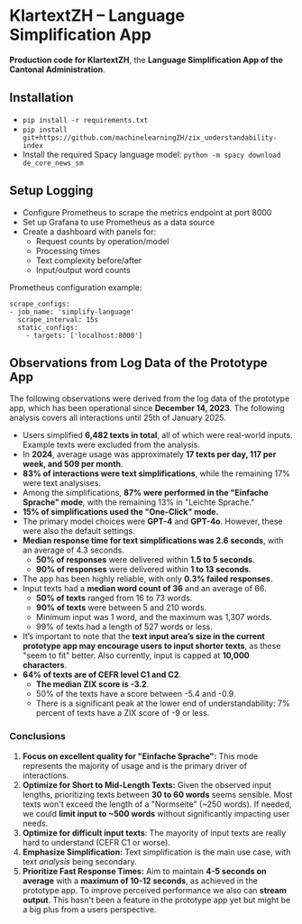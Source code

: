 # KlartextZH – Language Simplification App

**Production code for KlartextZH**, the **Language Simplification App of the Cantonal Administration**.

## Installation

- `pip install -r requirements.txt`
- `pip install git+https://github.com/machinelearningZH/zix_understandability-index`
- Install the required Spacy language model: `python -m spacy download de_core_news_sm`

## Setup Logging

- Configure Prometheus to scrape the metrics endpoint at port 8000
- Set up Grafana to use Prometheus as a data source
- Create a dashboard with panels for:
  - Request counts by operation/model
  - Processing times
  - Text complexity before/after
  - Input/output word counts

Prometheus configuration example:

```
scrape_configs:
- job_name: 'simplify-language'
  scrape_interval: 15s
  static_configs:
    - targets: ['localhost:8000']
```

## Observations from Log Data of the Prototype App

The following observations were derived from the log data of the prototype app, which has been operational since **December 14, 2023**. The following analysis covers all interactions until 25th of January 2025.

- Users simplified **6,482 texts in total**, all of which were real-world inputs. Example texts were excluded from the analysis.
- In **2024**, average usage was approximately **17 texts per day, 117 per week, and 509 per month**.
- **83% of interactions were text simplifications**, while the remaining 17% were text analysises.
- Among the simplifications, **87% were performed in the "Einfache Sprache" mode**, with the remaining 13% in "Leichte Sprache."
- **15% of simplifications used the "One-Click" mode.**
- The primary model choices were **GPT-4** and **GPT-4o**. However, these were also the default settings.
- **Median response time for text simplifications was 2.6 seconds**, with an average of 4.3 seconds.  
  - **50% of responses** were delivered within **1.5 to 5 seconds**.
  - **90% of responses** were delivered within **1 to 13 seconds**.
- The app has been highly reliable, with only **0.3% failed responses**.
- Input texts had a **median word count of 36** and an average of 66.  
  - **50% of texts** ranged from 16 to 73 words.
  - **90% of texts** were between 5 and 210 words.
  - Minimum input was 1 word, and the maximum was 1,307 words.
  - 99% of texts had a length of 527 words or less.
- It’s important to note that the **text input area’s size in the current prototype app may encourage users to input shorter texts**, as these "seem to fit" better. Also currently, input is capped at **10,000 characters**.
- **64% of texts are of CEFR level C1 and C2**.
  - **The median ZIX score is -3.2**.
  - 50% of the texts have a score between -5.4 and -0.9.
  - There is a significant peak at the lower end of understandability: 7% percent of texts have a ZIX score of -9 or less.

### Conclusions

1. **Focus on excellent quality for "Einfache Sprache":** This mode represents the majority of usage and is the primary driver of interactions.
2. **Optimize for Short to Mid-Length Texts:** Given the observed input lengths, prioritizing texts between **30 to 60 words** seems sensible. Most texts won't exceed the length of a "Normseite" (~250 words). If needed, we could **limit input to ~500 words** without significantly impacting user needs.
3. **Optimize for difficult input texts**: The mayority of input texts are really hard to understand (CEFR C1 or worse).
3. **Emphasize Simplification:** Text simplification is the main use case, with text *analysis* being secondary.
4. **Prioritize Fast Response Times:** Aim to maintain **4-5 seconds on average** with a **maximum of 10-12 seconds**, as achieved in the prototype app. To improve perceived performance we also can **stream output**. This hasn't been a feature in the prototype app yet but might be a big plus from a users perspective.
